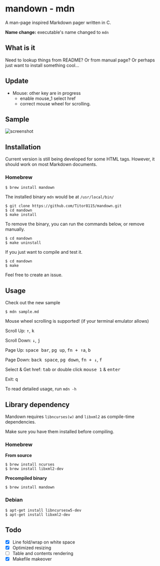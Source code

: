 # mandown - mdn

A man-page inspired Markdown pager written in C.

**Name change:** executable's name changed to `mdn`

## What is it

Need to lookup things from README? Or from manual page? Or perhaps just want to install something cool...

## Update

- Mouse: other key are in progress
  - enable mouse_1 select href 
  - correct mouse wheel for scrolling.

## Sample

![screenshot](./screenshot.png)

## Installation

Current version is still being developed for some HTML tags. However, it should work on most Markdown documents.

### Homebrew
```
$ brew install mandown
```

The installed binary `mdn` would be at `/usr/local/bin/`

```shell
$ git clone https://github.com/Titor8115/mandown.git
$ cd mandown
$ make install
```

To remove the binary, you can run the commands below, or remove manually.

```shell
$ cd mandown
$ make uninstall
```

If you just want to compile and test it.

```shell
$ cd mandown
$ make
```

Feel free to create an issue.

## Usage

Check out the new sample

```shell
$ mdn sample.md
```

Mouse wheel scrolling is supported! (if your terminal emulator allows)

Scroll Up: <kbd>↑</kbd>, <kbd>k</kbd>

Scroll Down: <kbd>↓</kbd>, <kbd>j</kbd>

Page Up: <kbd>space bar</kbd>,  <kbd>pg up</kbd>, <kbd>fn + ↑</kbd>a, <kbd>b</kbd>

Page Down:  <kbd>back space</kbd>,  <kbd>pg down</kbd>, <kbd>fn + ↓</kbd>, <kbd>f</kbd>

Select & Get href: <kbd>tab</kbd> or double click <kbd>mouse 1</kbd> & <kbd>enter</kbd>

Exit: <kbd>q</kbd>

To read detailed usage, run `mdn -h`

## Library dependency

Mandown requires `libncurses(w)` and `libxml2` as compile-time dependencies.

Make sure you have them installed before compiling.

### Homebrew
**From source**

```shell
$ brew install ncurses
$ brew install libxml2-dev
```
**Precompiled binary**
```shell
$ brew install mandown
```


### Debian

```shell
$ apt-get install libncursesw5-dev
$ apt-get install libxml2-dev
```


## Todo

- [x] Line fold/wrap on white space
- [x] Optimized resizing
- [ ] Table and contents rendering
- [x] Makefile makeover
